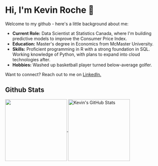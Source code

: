 # Hi, I'm Kevin Roche 👋

Welcome to my github - here's a little background about me:

- **Current Role:** Data Scientist at Statistics Canada, where I'm building predictive models to improve the Consumer Price Index.
- **Education:** Master's degree in Economics from McMaster University.
- **Skills:** Proficient programming in R with a strong foundation in SQL. Working knowledge of Python, with plans to expand into cloud technologies after.
- **Hobbies:** Washed up basketball player turned below-average golfer.

Want to connect? Reach out to me on [LinkedIn.](https://www.linkedin.com/in/kevin-roche-397415b3/)

## Github Stats

<a href="https://github.com/kevinroche22/kevinroche22">
  <img align="center" src="https://github-readme-stats.vercel.app/api/top-langs/?username=kevinroche22&title_color=ffffff&text_color=c9cacc&icon_color=2bbc8a&bg_color=1d1f21&langs_count=3" height="200"/>
</a>
<a href="https://github.com/kevinroche22/kevinroche22">
  <img align="center" src="https://github-readme-stats.vercel.app/api?username=kevinroche22&show_icons=true&line_height=27&count_private=true&title_color=ffffff&text_color=c9cacc&icon_color=2bbc8a&bg_color=1d1f21" alt="Kevin's GitHub Stats" height="200"/>
</a>


